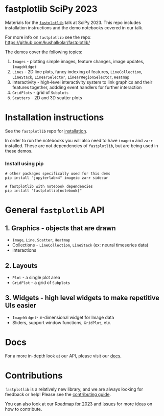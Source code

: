 # fastplotlib SciPy 2023

Materials for the [`fastplotlib`](https://github.com/kushalkolar/fastplotlib/) talk at SciPy 2023. This repo includes installation instructions and the demo notebooks covered in our talk. 

For more info on `fastplotlib` see the repo: https://github.com/kushalkolar/fastplotlib/

The demos cover the following topics:
1. `Images` - plotting simple images, feature changes, image updates, `ImageWidget`
2. `Lines` - 2D line plots, fancy indexing of features, `LineCollection`, `LineStack`, `LinearSelector`, `LinearRegionSelector`, `Heatmap`
4. Interactivity - high-level interactivity system to link graphics and their features together, addding event handlers for further interaction
5. `GridPlots` - grid of `Subplots`
6. `Scatters` - 2D and 3D scatter plots

# Installation instructions

See the `fastplotlib` repo for [installation](https://github.com/kushalkolar/fastplotlib#installation). 

In order to run the notebooks you will also need to have `imageio` and `zarr` installed. These are not dependencies of `fastplotlib`, but are being used in these demos.

### Install using pip
```
# other packages specifically used for this demo
pip install "jupyterlab<4" imageio zarr sidecar

# fastplotlib with notebook dependencies
pip install "fastplotlib[notebook]"
```

# General `fastplotlib` API
## 1. Graphics - objects that are drawn
- `Image`, `Line`, `Scatter`, `Heatmap`
- Collections - `LineCollection`, `LineStack` (ex: neural timeseries data)
- Interactions
## 2. Layouts
- `Plot` - a single plot area
- `GridPlot` - a grid of `Subplots`
## 3. Widgets - high level widgets to make repetitive UIs easier
- `ImageWidget`- n-dimensional widget for Image data
- Sliders, support window functions, `GridPlot`, etc.

# Docs
For a more in-depth look at our API, please visit our [docs](https://fastplotlib.readthedocs.io/en/).

# Contributions
`fastplotlib` is a relatively new library, and we are always looking for feedback or help! Please see the [contributing guide](https://github.com/kushalkolar/fastplotlib/blob/master/CONTRIBUTING.md). 

You can also look at our [Roadmap for 2023](https://github.com/kushalkolar/fastplotlib/issues/55) and [Issues](https://github.com/kushalkolar/fastplotlib/issues) for more ideas on how to contribute.

